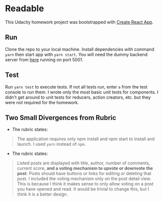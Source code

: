# Readable

This Udacity homework project was bootstrapped with [Create React App](https://github.com/facebookincubator/create-react-app).

## Run

Clone the repo to your local machine. Install dependencies with command `yarn` then start app with `yarn start`. You will need the dummy backend server from [here](https://github.com/udacity/reactnd-project-readable-starter) running on port 5001.

## Test

Run `yarn test` to execute tests. If not all tests run, enter `a` from the test console to run them. I wrote only the most basic unit tests for components. I didn't get around to unit tests for reducers, action creators, etc. but they were not required for the homework.

## Two Small Divergences from Rubric

- The rubric states: 
>The application requires only npm install and npm start to install and launch.
I used `yarn` instead of `npm`.

- The rubric states:
>Listed posts are displayed with title, author, number of comments, current score, __and a voting mechanism to upvote or downvote the post__. Posts should have buttons or links for editing or deleting that post.
I included the voting mechanism only on the post detail view. This is because I think it makes sense to only allow voting on a post you have opened and read. It would be trivial to change this, but I think it is a better design.


